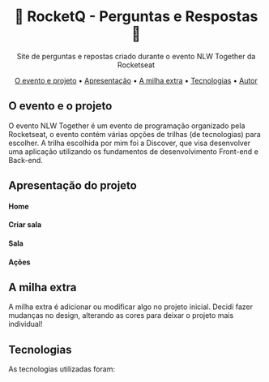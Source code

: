 <h1 align="center"> 💬 RocketQ - Perguntas e Respostas 💬</h1>
<p align="center"> Site de perguntas e repostas criado durante o evento NLW Together da Rocketseat</p>

<p align="center">
 <a href="#projeto">O evento e projeto</a> •
 <a href="#apresentacao">Apresentação</a> •  
 <a href="#extra">A milha extra</a> •
 <a href="#tecnologias">Tecnologias</a> •
 <a href="#autor">Autor</a>
</p>

<h2 id="projeto">O evento e o projeto</h2>
<p>O evento NLW Together é um evento de programação organizado pela Rocketseat, o evento contém
várias opções de trilhas (de tecnologias) para escolher. A trilha escolhida por mim foi a Discover, que visa
desenvolver uma aplicação utilizando os fundamentos de desenvolvimento Front-end e Back-end.</p>

<h2 id="apresentacao">Apresentação do projeto</h2>
<h4>Home</h4>
<h4>Criar sala</h4>
<h4>Sala</h4>
<h4>Ações</h4>

<h2 id="extra">A milha extra</h2>
A milha extra é adicionar ou modificar algo no projeto inicial.
Decidi fazer mudanças no design, alterando as cores para deixar o projeto mais individual!</p>

<h2 id="tecnologias">Tecnologias</h2>
<p>As tecnologias utilizadas foram: </p>
